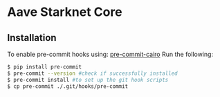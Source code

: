 # Aave Starknet Core



## Installation

To enable pre-commit hooks using: [pre-commit-cairo](https://github.com/franalgaba/pre-commit-cairo)
Run the following: 
```bash
$ pip install pre-commit
$ pre-commit --version #check if successfully installed
$ pre-commit install #to set up the git hook scripts
$ cp pre-commit ./.git/hooks/pre-commit
```
